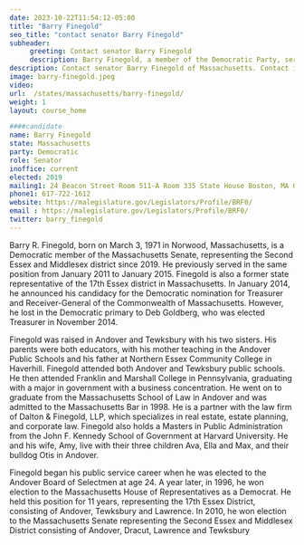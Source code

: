 ```yaml
---
date: 2023-10-22T11:54:12-05:00
title: "Barry Finegold"
seo_title: "contact senator Barry Finegold"
subheader:
     greeting: Contact senator Barry Finegold
     description: Barry Finegold, a member of the Democratic Party, serves as a member of the Massachusetts State Senate, representing the 2nd Essex and Middlesex District. He officially assumed office on January 2, 2019, and his present term is scheduled to conclude on January 1, 2025.
description: Contact senator Barry Finegold of Massachusetts. Contact information for Barry Finegold includes email address, phone number, and mailing address.
image: barry-finegold.jpeg
video:
url:  /states/massachusetts/barry-finegold/
weight: 1
layout: course_home

####candidate
name: Barry Finegold
state: Massachusetts
party: Democratic
role: Senator
inoffice: current
elected: 2019
mailing1: 24 Beacon Street Room 511-A Room 335 State House Boston, MA 02133
phone1: 617-722-1612
website: https://malegislature.gov/Legislators/Profile/BRF0/
email : https://malegislature.gov/Legislators/Profile/BRF0/
twitter: barry_finegold
---
```


Barry R. Finegold, born on March 3, 1971 in Norwood, Massachusetts, is a Democratic member of the Massachusetts Senate, representing the Second Essex and Middlesex district since 2019. He previously served in the same position from January 2011 to January 2015. Finegold is also a former state representative of the 17th Essex district in Massachusetts. In January 2014, he announced his candidacy for the Democratic nomination for Treasurer and Receiver-General of the Commonwealth of Massachusetts. However, he lost in the Democratic primary to Deb Goldberg, who was elected Treasurer in November 2014.

Finegold was raised in Andover and Tewksbury with his two sisters. His parents were both educators, with his mother teaching in the Andover Public Schools and his father at Northern Essex Community College in Haverhill. Finegold attended both Andover and Tewksbury public schools. He then attended Franklin and Marshall College in Pennsylvania, graduating with a major in government with a business concentration. He went on to graduate from the Massachusetts School of Law in Andover and was admitted to the Massachusetts Bar in 1998. He is a partner with the law firm of Dalton & Finegold, LLP, which specializes in real estate, estate planning, and corporate law. Finegold also holds a Masters in Public Administration from the John F. Kennedy School of Government at Harvard University. He and his wife, Amy, live with their three children Ava, Ella and Max, and their bulldog Otis in Andover.

Finegold began his public service career when he was elected to the Andover Board of Selectmen at age 24. A year later, in 1996, he won election to the Massachusetts House of Representatives as a Democrat. He held this position for 11 years, representing the 17th Essex District, consisting of Andover, Tewksbury and Lawrence. In 2010, he won election to the Massachusetts Senate representing the Second Essex and Middlesex District consisting of Andover, Dracut, Lawrence and Tewksbury
